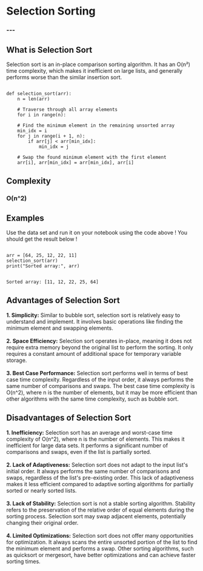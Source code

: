 <html>
<head>
    <link rel="stylesheet" href="main.css">
    <link rel="stylesheet" href="index.css">

<!--Google Fonts Sheets-->
<link rel="preconnect" href="https://fonts.googleapis.com">
<link rel="preconnect" href="https://fonts.gstatic.com" crossorigin>
<link href="https://fonts.googleapis.com/css2?family=Chakra+Petch&family=Palette+Mosaic&family=Slackside+One&display=swap" rel="stylesheet">

<!--Code Block Using Highlight.js-->
<!--Loading the Script-->
<script src="https://cdnjs.cloudflare.com/ajax/libs/highlight.js/11.5.0/highlight.min.js"></script>
<!--CDN Template-->
<link rel="stylesheet" href="https://cdnjs.cloudflare.com/ajax/libs/highlight.js/11.5.0/styles/atom-one-light.min.css" integrity="sha512-o5v54Kh5PH0dgnf9ei0L+vMRsbm5fvIvnR/XkrZZjN4mqdaeH7PW66tumBoQVIaKNVrLCZiBEfHzRY4JJSMK/Q==" crossorigin="anonymous" referrerpolicy="no-referrer" />
<!--To Start the Highlight.js-->
<script>hljs.initHighlightingOnLoad();</script>

<!--Icon Buttons-->
<!--Icons can be found at fonts.google.com/icons, they have a large selection of icons which you can choose from and select to add into your project-->
<!--Play Button-->
<link rel="stylesheet" href="https://fonts.googleapis.com/css2?family=Material+Symbols+Outlined:opsz,wght,FILL,GRAD@48,400,0,0" />
<!--Pause Button-->
<link rel="stylesheet" href="https://fonts.googleapis.com/css2?family=Material+Symbols+Outlined:opsz,wght,FILL,GRAD@48,400,0,0" />
<!--Reset Button-->
<link rel="stylesheet" href="https://fonts.googleapis.com/css2?family=Material+Symbols+Outlined:opsz,wght,FILL,GRAD@48,400,0,0" />

</head>
<body>
<h1>Selection Sorting</h1>
<h3>---</h3>

<h2>What is Selection Sort</h2>
<p>Selection sort is an in-place comparison sorting algorithm. It has an O(n²) time complexity, which makes it inefficient on large lists, and generally performs worse than the similar insertion sort.</p>

<!--Example Coding for Selection Sorting-->
<pre><code>
def selection_sort(arr):
    n = len(arr)
    
    # Traverse through all array elements
    for i in range(n):
        
    # Find the minimum element in the remaining unsorted array
    min_idx = i
    for j in range(i + 1, n):
        if arr[j] < arr[min_idx]:
            min_idx = j
        
    # Swap the found minimum element with the first element
    arr[i], arr[min_idx] = arr[min_idx], arr[i]
</code></pre>

<h2>Complexity</h2>
<h3>O(n^2)</h3>

<h2>Examples</h2>
<p>Use the data set and run it on your notebook using the code above ! You should get the result below !</p>
<!--Example Codes-->
<pre><code>
arr = [64, 25, 12, 22, 11]
selection_sort(arr)
print("Sorted array:", arr)
</code></pre>
<!--Example Code Results-->
<pre><code>
Sorted array: [11, 12, 22, 25, 64]
</code></pre>

<h2>Advantages of Selection Sort</h2>
<p>
<b>1. Simplicity:</b> Similar to bubble sort, selection sort is relatively easy to understand and implement. It involves basic operations like finding the minimum element and swapping elements.
<br>
<br>
<b>2. Space Efficiency:</b> Selection sort operates in-place, meaning it does not require extra memory beyond the original list to perform the sorting. It only requires a constant amount of additional space for temporary variable storage.
<br>
<br>
<b>3. Best Case Performance:</b> Selection sort performs well in terms of best case time complexity. Regardless of the input order, it always performs the same number of comparisons and swaps. The best case time complexity is O(n^2), where n is the number of elements, but it may be more efficient than other algorithms with the same time complexity, such as bubble sort.
</p>





<h2>Disadvantages of Selection Sort</h2>
<p>
<b>1. Inefficiency:</b> Selection sort has an average and worst-case time complexity of O(n^2), where n is the number of elements. This makes it inefficient for large data sets. It performs a significant number of comparisons and swaps, even if the list is partially sorted.
<br>
<br>
<b>2. Lack of Adaptiveness:</b> Selection sort does not adapt to the input list's initial order. It always performs the same number of comparisons and swaps, regardless of the list's pre-existing order. This lack of adaptiveness makes it less efficient compared to adaptive sorting algorithms for partially sorted or nearly sorted lists.
<br>
<br>
<b>3. Lack of Stability:</b> Selection sort is not a stable sorting algorithm. Stability refers to the preservation of the relative order of equal elements during the sorting process. Selection sort may swap adjacent elements, potentially changing their original order.
<br>
<br>
<b>4. Limited Optimizations:</b> Selection sort does not offer many opportunities for optimization. It always scans the entire unsorted portion of the list to find the minimum element and performs a swap. Other sorting algorithms, such as quicksort or mergesort, have better optimizations and can achieve faster sorting times.
</p>


</body>